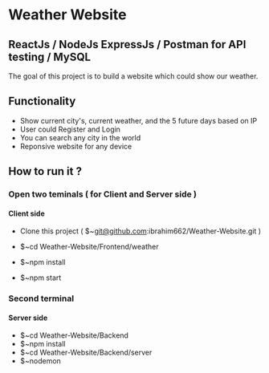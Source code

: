 # Weather Website
## ReactJs / NodeJs ExpressJs / Postman for API testing / MySQL 

The goal of this project is to build a website which could show our weather.

## Functionality

+ Show current city's, current weather, and the 5 future days based on IP
+ User could Register and Login
+ You can search any city in the world
+ Reponsive website for any device

## How to run it ?
### Open two teminals ( for Client and Server side )
#### Client side

+ Clone this project ( $~git@github.com:ibrahim662/Weather-Website.git ) 

+ $~cd Weather-Website/Frontend/weather
+ $~npm install
+ $~npm start

### Second terminal 
#### Server side
+ $~cd Weather-Website/Backend
+ $~npm install
+ $~cd Weather-Website/Backend/server
+ $~nodemon

